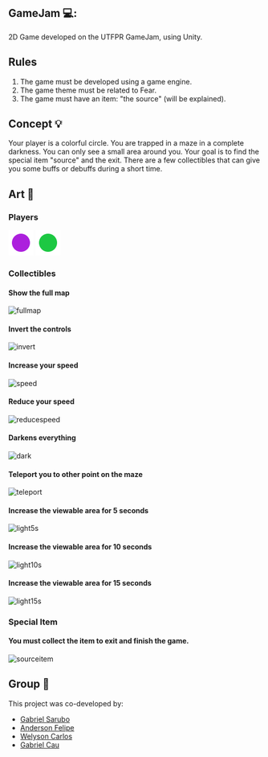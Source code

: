 ## GameJam 💻: 
2D Game developed on the UTFPR GameJam, using Unity.
## Rules
1. The game must be developed using a game engine.
2. The game theme must be related to Fear.
3. The game must have an item: "the source" (will be explained).
## Concept 💡
Your player is a colorful circle. You are trapped in a maze in a complete darkness. You can only see a small area around you. Your goal is to find the special item "source" and the exit. There are a few collectibles that can give you some buffs or debuffs during a short time.
## Art 🎨
### Players
![player1](Assets/personagem.png)
![player2](Assets/personagem-1.png)
### Collectibles
#### Show the full map 
![fullmap](Assets/coletáveis/CompletarMapa.png)
#### Invert the controls 
![invert](Assets/coletáveis/InversaoControles.png)
#### Increase your speed 
![speed](Assets/coletáveis/Velocidade.png)
#### Reduce your speed 
![reducespeed](Assets/coletáveis/ReducaoVelocidade.png)
#### Darkens everything
![dark](Assets/coletáveis/Maldicao.png)
#### Teleport you to other point on the maze
![teleport](Assets/coletáveis/PortalAleatorio.png)
#### Increase the viewable area for 5 seconds
![light5s](Assets/coletáveis/Lanterna5sec.png)
#### Increase the viewable area for 10 seconds
![light10s](Assets/coletáveis/Lanterna10sec.png)
#### Increase the viewable area for 15 seconds
![light15s](Assets/coletáveis/Lanterna15sec.png)
### Special Item
#### You must collect the item to exit and finish the game.
![sourceitem](Assets/coletáveis/item_fonte.png)
## Group 👊
 This project was co-developed by:
 - [Gabriel Sarubo](https://github.com/gabrielsarubo)
 - [Anderson Felipe](https://github.com/AndersonFBD)
 - [Welyson Carlos](https://github.com/welyson1)
 - [Gabriel Cau](https://github.com/GabrielPVCau)











